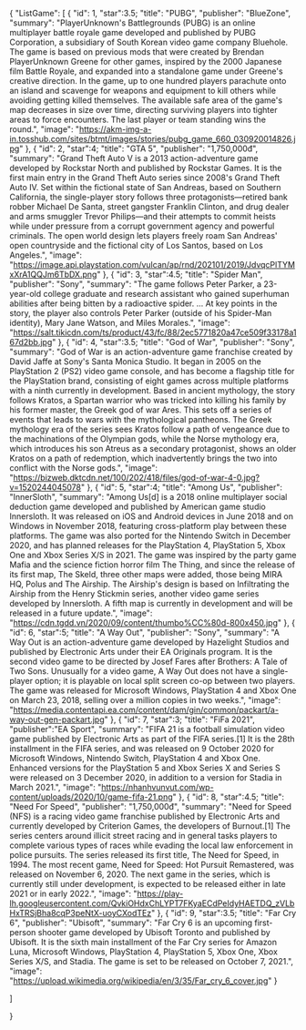 {
"ListGame":
[
    {
        "id": 1,
        "star":3.5;
        "title": "PUBG",
        "publisher": "BlueZone",
        "summary": "PlayerUnknown's Battlegrounds (PUBG) is an online multiplayer battle royale game developed and published by PUBG Corporation, a subsidiary of South Korean video game company Bluehole. The game is based on previous mods that were created by Brendan PlayerUnknown Greene for other games, inspired by the 2000 Japanese film Battle Royale, and expanded into a standalone game under Greene's creative direction. In the game, up to one hundred players parachute onto an island and scavenge for weapons and equipment to kill others while avoiding getting killed themselves. The available safe area of the game's map decreases in size over time, directing surviving players into tighter areas to force encounters. The last player or team standing wins the round.",
        "image": "https://akm-img-a-in.tosshub.com/sites/btmt/images/stories/pubg_game_660_030920014826.jpg"
    },
   {
        "id": 2,
        "star":4;
        "title": "GTA 5",
        "publisher": "1,750,000đ",
        "summary": "Grand Theft Auto V is a 2013 action-adventure game developed by Rockstar North and published by Rockstar Games. It is the first main entry in the Grand Theft Auto series since 2008's Grand Theft Auto IV. Set within the fictional state of San Andreas, based on Southern California, the single-player story follows three protagonists—retired bank robber Michael De Santa, street gangster Franklin Clinton, and drug dealer and arms smuggler Trevor Philips—and their attempts to commit heists while under pressure from a corrupt government agency and powerful criminals. The open world design lets players freely roam San Andreas' open countryside and the fictional city of Los Santos, based on Los Angeles.",
        "image": "https://image.api.playstation.com/vulcan/ap/rnd/202101/2019/JdvqcPlTYMxXrA1QQJm6TbDX.png"
    },
   {
         "id": 3,
         "star":4.5;
        "title": "Spider Man",
        "publisher": "Sony",
        "summary": "The game follows Peter Parker, a 23-year-old college graduate and research assistant who gained superhuman abilities after being bitten by a radioactive spider. ... At key points in the story, the player also controls Peter Parker (outside of his Spider-Man identity), Mary Jane Watson, and Miles Morales.",
        "image": "https://salt.tikicdn.com/ts/product/43/fc/88/2ec5771820a47ce509f33178a167d2bb.jpg"
    },
   {
         "id": 4,
         "star":3.5;
        "title": "God of War",
        "publisher": "Sony",
        "summary": "God of War is an action-adventure game franchise created by David Jaffe at Sony's Santa Monica Studio. It began in 2005 on the PlayStation 2 (PS2) video game console, and has become a flagship title for the PlayStation brand, consisting of eight games across multiple platforms with a ninth currently in development. Based in ancient mythology, the story follows Kratos, a Spartan warrior who was tricked into killing his family by his former master, the Greek god of war Ares. This sets off a series of events that leads to wars with the mythological pantheons. The Greek mythology era of the series sees Kratos follow a path of vengeance due to the machinations of the Olympian gods, while the Norse mythology era, which introduces his son Atreus as a secondary protagonist, shows an older Kratos on a path of redemption, which inadvertently brings the two into conflict with the Norse gods.",
        "image": "https://bizweb.dktcdn.net/100/202/418/files/god-of-war-4-0.jpg?v=1520244045078"
    },
   {
        "id": 5,
        "star":4;
        "title": "Among Us",
        "publisher": "InnerSloth",
        "summary": "Among Us[d] is a 2018 online multiplayer social deduction game developed and published by American game studio Innersloth. It was released on iOS and Android devices in June 2018 and on Windows in November 2018, featuring cross-platform play between these platforms. The game was also ported for the Nintendo Switch in December 2020, and has planned releases for the PlayStation 4, PlayStation 5, Xbox One and Xbox Series X/S in 2021. The game was inspired by the party game Mafia and the science fiction horror film The Thing, and since the release of its first map, The Skeld, three other maps were added, those being MIRA HQ, Polus and The Airship. The Airship's design is based on Infiltrating the Airship from the Henry Stickmin series, another video game series developed by Innersloth. A fifth map is currently in development and will be released in a future update.",
        "image": "https://cdn.tgdd.vn/2020/09/content/thumbo%CC%80d-800x450.jpg"
    },
   {
           "id": 6,
           "star":5;
        "title": "A Way Out",
        "publisher": "Sony",
        "summary": "A Way Out is an action-adventure game developed by Hazelight Studios and published by Electronic Arts under their EA Originals program. It is the second video game to be directed by Josef Fares after Brothers: A Tale of Two Sons. Unusually for a video game, A Way Out does not have a single-player option; it is playable on local split screen co-op between two players. The game was released for Microsoft Windows, PlayStation 4 and Xbox One on March 23, 2018, selling over a million copies in two weeks.",
        "image": "https://media.contentapi.ea.com/content/dam/gin/common/packart/a-way-out-gen-packart.jpg"
    },
   {
        "id": 7,
        "star":3;
        "title": "FiFa 2021",
        "publisher":"EA Sport",
        "summary": "FIFA 21 is a football simulation video game published by Electronic Arts as part of the FIFA series.[1] It is the 28th installment in the FIFA series, and was released on 9 October 2020 for Microsoft Windows, Nintendo Switch, PlayStation 4 and Xbox One. Enhanced versions for the PlayStation 5 and Xbox Series X and Series S were released on 3 December 2020, in addition to a version for Stadia in March 2021.",
        "image": "https://nhanhvunvut.com/wp-content/uploads/2020/10/game-fifa-21.png"
    },
    {
        "id": 8,
        "star":4.5;
        "title": "Need For Speed",
        "publisher": "1,750,000đ",
        "summary": "Need for Speed (NFS) is a racing video game franchise published by Electronic Arts and currently developed by Criterion Games, the developers of Burnout.[1] The series centers around illicit street racing and in general tasks players to complete various types of races while evading the local law enforcement in police pursuits. The series released its first title, The Need for Speed, in 1994. The most recent game, Need for Speed: Hot Pursuit Remastered, was released on November 6, 2020. The next game in the series, which is currently still under development, is expected to be released either in late 2021 or in early 2022.",
        "image": "https://play-lh.googleusercontent.com/QvkiOHdxChLYPT7FKyaECdPeIdyHAETDQ_zVLbHxTRSjBha8cqP3peNtX-uoyCXodTEz"
    },
     {
         "id": 9,
         "star":3.5;
        "title": "Far Cry 6",
        "publisher": "Ubisoft",
        "summary": "Far Cry 6 is an upcoming first-person shooter game developed by Ubisoft Toronto and published by Ubisoft. It is the sixth main installment of the Far Cry series for Amazon Luna, Microsoft Windows, PlayStation 4, PlayStation 5, Xbox One, Xbox Series X/S, and Stadia. The game is set to be released on October 7, 2021.",
        "image": "https://upload.wikimedia.org/wikipedia/en/3/35/Far_cry_6_cover.jpg"
    }
  
]

}
